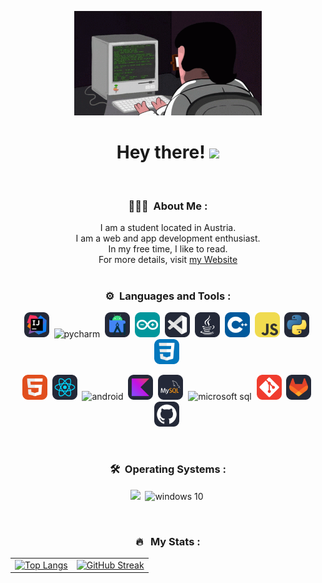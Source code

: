 <p align="center"><img src="coding.gif" width="300"/></p>
<h1 align="center">Hey there! <img src="https://media.giphy.com/media/hvRJCLFzcasrR4ia7z/giphy.gif" width="40"></h1>
<p align="center"><img src="https://komarev.com/ghpvc/?username=wautischer&style=flat-square&color=blue" alt=""></p>

<div align="center">

### 👨🏻‍💻 &nbsp;About Me :

<div>
  I am a student located in Austria. <br>
  I am a web and app development enthusiast. <br>
  In my free time, I like to read. <br>
  For more details, visit <a href="https://www.wautischer.dev">my Website</a>
</div>
<br>

### ⚙️ &nbsp;Languages and Tools :

<p align="center">
  <img src="https://github.com/tandpfun/skill-icons/raw/main/icons/Idea-Dark.svg" alt="intellij" width="40" height="40"/>&nbsp;
  <img src="https://cdn.iconscout.com/icon/free/png-256/free-pycharm-1175008.png" alt="pycharm" width="40" height="40"/>&nbsp;
  <img src="https://github.com/tandpfun/skill-icons/raw/main/icons/AndroidStudio-Dark.svg" alt="android studio" width="40" height="40"/>&nbsp;
  <img src="https://raw.githubusercontent.com/tandpfun/skill-icons/59059d9d1a2c092696dc66e00931cc1181a4ce1f/icons/Arduino.svg" alt="arduino ide" width="40" height="40"/>&nbsp;
  <img src="https://github.com/tandpfun/skill-icons/raw/main/icons/VSCode-Dark.svg" alt="vscode" width="40" height="40"/>&nbsp;
  <img src="https://github.com/tandpfun/skill-icons/raw/main/icons/Java-Dark.svg" alt="java" width="40" height="40"/>&nbsp;
  <img src="https://github.com/tandpfun/skill-icons/raw/main/icons/CPP.svg" alt="cpp" width="40" height="40"/>&nbsp;
  <img src="https://github.com/tandpfun/skill-icons/raw/main/icons/JavaScript.svg" alt="javascript" width="40" height="40"/>&nbsp;
  <img src="https://github.com/tandpfun/skill-icons/raw/main/icons/Python-Dark.svg" alt="Python" width="40" height="40"/>&nbsp;
  <img src="https://github.com/tandpfun/skill-icons/raw/main/icons/CSS.svg" alt="css" width="40" height="40"/>&nbsp;
</p>
<p align="center">
  <img src="https://github.com/tandpfun/skill-icons/raw/main/icons/HTML.svg" alt="html" width="40" height="40"/>&nbsp;
  <img src="https://github.com/tandpfun/skill-icons/raw/main/icons/React-Dark.svg" alt="react" width="40" height="40"/>&nbsp;
  <img src="https://www.pngmart.com/files/13/Android-Logo-Transparent-PNG.png" alt="android" width="40" height="40"/>&nbsp;
  <img src="https://github.com/tandpfun/skill-icons/raw/main/icons/Kotlin-Dark.svg" alt="kotlin" width="40" height="40"/>&nbsp;
  <img src="https://github.com/tandpfun/skill-icons/raw/main/icons/MySQL-Dark.svg" alt="mysql" width="40" height="40"/>&nbsp;
  <img src="https://brandslogos.com/wp-content/uploads/images/large/microsoft-sql-server-logo.png" alt="microsoft sql" width="40" height="40"/>&nbsp;
  <img src="https://github.com/tandpfun/skill-icons/raw/main/icons/Git.svg" alt="git" width="40" height="40"/>&nbsp;
  <img src="https://github.com/tandpfun/skill-icons/raw/main/icons/GitLab-Dark.svg" alt="gitlab" width="40" height="40"/>&nbsp;
  <img src="https://github.com/tandpfun/skill-icons/raw/main/icons/Github-Dark.svg" alt="github" width="40" height="40"/>&nbsp;
</p>
<br>

### 🛠 &nbsp;Operating Systems :

<p align="center">
  <img src="https://github.com/tandpfun/skill-icons/blob/main/icons/Apple-Dark.svg" width="40"/>&nbsp;
  <img src="https://static.vecteezy.com/system/resources/previews/020/975/574/original/window-10-logo-window-10-icon-transparent-free-png.png" alt="windows 10" width="40" height="40"/>&nbsp;
</p>
<br>

### 🔥 &nbsp; My Stats :

<table>
  <tr>
    <td>
      <a href="https://github.com/anuraghazra/github-readme-stats">
        <img src="https://github-readme-stats.vercel.app/api/top-langs/?username=wautischer&layout=compact&theme=vision-friendly-dark" alt="Top Langs" width="400">
      </a>
    </td>
    <td>
      <a href="https://git.io/streak-stats">
        <img src="http://github-readme-streak-stats.herokuapp.com?user=wautischer&theme=dark&background=000000" alt="GitHub Streak" width="555">
      </a>
    </td>
  </tr>
</table>
</div>
